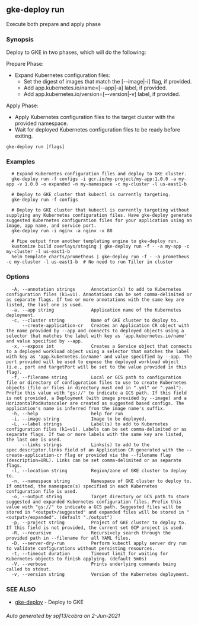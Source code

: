 ## gke-deploy run

Execute both prepare and apply phase

### Synopsis

Deploy to GKE in two phases, which will do the following:

Prepare Phase:
  - Expand Kubernetes configuration files:
    - Set the digest of images that match the [--image|-i] flag, if provided.
    - Add app.kubernetes.io/name=[--app|-a] label, if provided.
    - Add app.kubernetes.io/version=[--version|-v] label, if provided.

Apply Phase:
  - Apply Kubernetes configuration files to the target cluster with the provided namespace.
  - Wait for deployed Kubernetes configuration files to be ready before exiting.


```
gke-deploy run [flags]
```

### Examples

```
  # Expand Kubernetes configuration files and deploy to GKE cluster.
  gke-deploy run -f configs -i gcr.io/my-project/my-app:1.0.0 -a my-app -v 1.0.0 -o expanded -n my-namespace -c my-cluster -l us-east1-b

  # Deploy to GKE cluster that kubectl is currently targeting.
  gke-deploy run -f configs

  # Deploy to GKE cluster that kubectl is currently targeting without supplying any Kubernetes configuration files. Have gke-deploy generate suggested Kubernetes configuration files for your application using an image, app name, and service port.
  gke-deploy run -i nginx -a nginx -x 80

  # Pipe output from another templating engine to gke-deploy run.
  kustomize build overlays/staging | gke-deploy run -f - -a my-app -c my-cluster -l us-east1-b
  helm template charts/prometheus | gke-deploy run -f - -a prometheus -c my-cluster -l us-east1-b  # No need to run Tiller in cluster
```

### Options

```
  -A, --annotation strings      Annotation(s) to add to Kubernetes configuration files (k1=v1). Annotations can be set comma-delimited or as separate flags. If two or more annotations with the same key are listed, the last one is used.
  -a, --app string              Application name of the Kubernetes deployment.
  -c, --cluster string          Name of GKE cluster to deploy to.
      --create-application-cr   Creates an Application CR object with the name provided by --app and connects to deployed objects using a selector that matches the label with key as 'app.kubernetes.io/name' and value specified by --app.
  -x, --expose int              Creates a Service object that connects to a deployed workload object using a selector that matches the label with key as 'app.kubernetes.io/name' and value specified by --app. The port provided will be used to expose the deployed workload object (i.e., port and targetPort will be set to the value provided in this flag).
  -f, --filename string         Local or GCS path to configuration file or directory of configuration files to use to create Kubernetes objects (file or files in directory must end in ".yml" or ".yaml"). Prefix this value with "gs://" to indicate a GCS path. If this field is not provided, a Deployment (with image provided by --image) and a HorizontalPodAutoscaler are created as suggested based configs. The application's name is inferred from the image name's suffix.
  -h, --help                    help for run
  -i, --image string            Image to be deployed.
  -L, --label strings           Label(s) to add to Kubernetes configuration files (k1=v1). Labels can be set comma-delimited or as separate flags. If two or more labels with the same key are listed, the last one is used.
      --links strings           Links(s) to add to the spec.descriptor.links field of an Application CR generated with the --create-application-cr flag or provided via the --filename flag (description=URL). Links can be set comma-delimited or as separate flags.
  -l, --location string         Region/zone of GKE cluster to deploy to.
  -n, --namespace string        Namespace of GKE cluster to deploy to. If omitted, the namespace(s) specified in each Kubernetes configuration file is used.
  -o, --output string           Target directory or GCS path to store suggested and expanded Kubernetes configuration files. Prefix this value with "gs://" to indicate a GCS path. Suggested files will be stored in "<output>/suggested" and expanded files will be stored in "<output>/expanded". (default "./output")
  -p, --project string          Project of GKE cluster to deploy to. If this field is not provided, the current set GCP project is used.
  -R, --recursive               Recursively search through the provided path in --filename for all YAML files.
  -D, --server-dry-run          Perform kubectl apply server dry run to validate configurations without persisting resources.
  -t, --timeout duration        Timeout limit for waiting for Kubernetes objects to finish applying. (default 5m0s)
  -V, --verbose                 Prints underlying commands being called to stdout.
  -v, --version string          Version of the Kubernetes deployment.
```

### SEE ALSO

* [gke-deploy](gke-deploy.md)	 - Deploy to GKE

###### Auto generated by spf13/cobra on 2-Jun-2021
